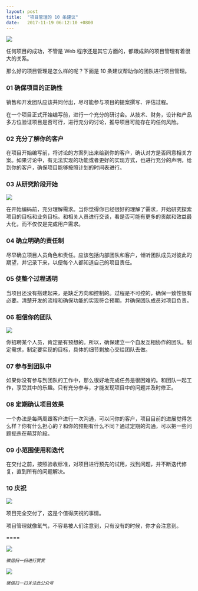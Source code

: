 ```yaml
---
layout: post
title:  "项目管理的 10 条建议"
date:   2017-11-19 06:12:10 +0800
---
```

![](http://cdn.mos.cms.futurecdn.net/p4HUMuXy5fnt2YRRLG8b73-970-80.jpg)

任何项目的成功，不管是 Web 程序还是其它方面的，都跟成熟的项目管理有着很大的关系。

那么好的项目管理是怎么样的呢？下面是 10 条建议帮助你的团队进行项目管理。

### 01 确保项目的正确性

销售和开发团队应该共同付出，尽可能参与项目的提案撰写、评估过程。

在一个项目正式开始编写前，进行一个充分的研讨会。从技术、财务，设计和产品多方位验证项目是否可行，进行充分的讨论，推导项目可能存在的任何风险。

### 02 充分了解你的客户

在项目开始编写前，将讨论的方案列出来给到你的客户，确认对方是否同意相关方案。如果讨论中，有无法实现的功能或者更好的实现方式，也进行充分的声明，给到你的客户，确保项目能够按照计划的时间表进行。

### 03 从研究阶段开始

![](https://cdn.mos.cms.futurecdn.net/B5ALXLnidfufMtoc8uL7rE-650-80.jpg)

在开始编码前，充分理解需求。当你觉得你已经很好的理解了需求，开始研究探索项目的目标和业务目标。和相关人员进行交谈，看是否可能有更多的贡献和效益最大化，而不仅仅是完成用户需求。

### 04 确立明确的责任制

尽早确立项目人员角色和责任。应该包括内部团队和客户，倾听团队成员对彼此的期望，并记录下来，以便每个人都知道自己的项目责任。

### 05 使整个过程透明

当项目还没有搭建起来，是缺乏方向和控制的。过程是不可控的，确保一致性很有必要。清楚开发的流程和确保功能的实现符合预期，并确保团队成员对项目负责。

### 06 相信你的团队

![](https://cdn.mos.cms.futurecdn.net/VMo2jvvrg3JwuP6ezg6wLb-650-80.jpg)

你招聘某个人员，肯定是有预想的。所以，确保建立一个自发互相协作的团队。制定需求，制定要实现的目标，具体的细节剩放心交给团队去做。

### 07 参与到团队中

如果你没有参与到团队的工作中，那么很好地完成任务是很困难的。和团队一起工作，享受其中的乐趣。只有充分参与，才能发现项目中的问题并及时修正。

### 08 定期确认项目效果

一个办法是每两周跟客户进行一次沟通，可以问你的客户，项目目前的进展觉得怎么样？你有什么担心的？和你的预期有什么不同？通过定期的沟通，可以把一些问题扼杀在萌芽阶段。

### 09 小范围使用和迭代

在交付之前，按照验收标准，对项目进行预先的试用，找到问题，并不断迭代修复，直到所有的问题解决。

### 10 庆祝

![](https://cdn.mos.cms.futurecdn.net/BgDWrrqucfBeR5jDDwGz7F-650-80.jpg)

项目完全交付了，这是个值得庆祝的事情。

项目管理就像氧气，不容易被人们注意到，只有没有的时候，你才会注意到。

====

![](http://pic.zinaer.com/201710/zanshang.jpg)

<small>*微信扫一扫进行赞赏*</small>

![](http://pic.zinaer.com/201710/zinaer_wx.jpg)

<small>*微信扫一扫关注此公众号*</small>




